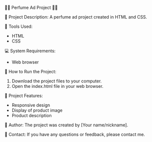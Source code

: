 🌸👀 Perfume Ad Project 👀🌸

📝 Project Description:
A perfume ad project created in HTML and CSS.

🎨 Tools Used:
- HTML
- CSS

💻 System Requirements:
- Web browser

🚀 How to Run the Project:
1. Download the project files to your computer.
2. Open the index.html file in your web browser.

🌟 Project Features:
- Responsive design
- Display of product image
- Product description

📝 Author:
The project was created by [Your name/nickname].

📧 Contact:
If you have any questions or feedback, please contact me.

